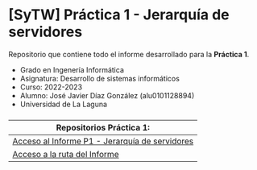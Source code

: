 # [SyTW] Práctica 1 - Jerarquía de servidores

Repositorio que contiene todo el informe desarrollado para la **Práctica 1**.

- Grado en Ingenería Informática
- Asignatura: Desarrollo de sistemas informáticos
- Curso: 2022-2023
- Alumno: José Javier Díaz González (alu0101128894)
- Universidad de La Laguna

###
| **Repositorios Práctica 1:** |
| --- |
| [Acceso al Informe P1 - Jerarquía de servidores]() |
| [Acceso a la ruta del Informe]() |